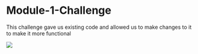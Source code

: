 # Module-1-Challenge

This challenge gave us existing code and allowed us to make changes to it to make it more functional


<img src="./assets/imagesScreen Shot 2022-07-27 at 10.38.21.png" > 